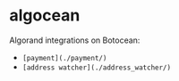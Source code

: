 # algocean
Algorand integrations on Botocean:
- `[payment](./payment/)`
- `[address watcher](./address_watcher/)`